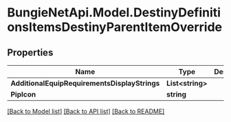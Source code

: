 
# BungieNetApi.Model.DestinyDefinitionsItemsDestinyParentItemOverride

## Properties

Name | Type | Description | Notes
------------ | ------------- | ------------- | -------------
**AdditionalEquipRequirementsDisplayStrings** | **List&lt;string&gt;** |  | [optional] 
**PipIcon** | **string** |  | [optional] 

[[Back to Model list]](../README.md#documentation-for-models)
[[Back to API list]](../README.md#documentation-for-api-endpoints)
[[Back to README]](../README.md)

